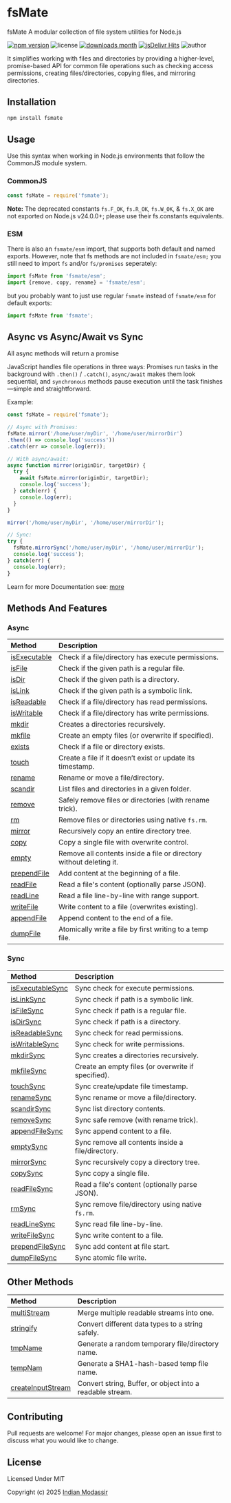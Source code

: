 fsMate
======

fsMate A modular collection of file system utilities for Node.js

[![npm version](https://img.shields.io/npm/v/fsmate?logo=npm)](https://www.npmjs.com/package/fsmate)
![license](https://img.shields.io/github/license/jsvibe/fsmate?color=blue)
[![downloads month](https://img.shields.io/npm/dm/fsmate)](https://www.npmjs.com/package/fsmate)
[![jsDelivr Hits](https://img.shields.io/jsdelivr/npm/hm/fsmate?logo=jsdelivr)](https://www.jsdelivr.com/package/npm/fsmate)
![author](https://img.shields.io/badge/Author-Modassir-blue)

It simplifies working with files and directories by providing a higher-level, promise-based API for common file operations such as checking access permissions, creating files/directories, copying files, and mirroring directories.

Installation
------------

```bash
npm install fsmate
```

Usage
-----

Use this syntax when working in Node.js environments that follow the CommonJS module system.

### CommonJS

```js
const fsMate = require('fsmate');
```

**Note:** The deprecated constants `fs.F_OK`, `fs.R_OK`, `fs.W_OK`, & `fs.X_OK` are not exported on Node.js v24.0.0+; please use their fs.constants equivalents.

### ESM

There is also an `fsmate/esm` import, that supports both default and named exports. However, note that fs methods are not included in `fsmate/esm;` you still need to import `fs` and/or `fs/promises` seperately:

```js
import fsMate from 'fsmate/esm';
import {remove, copy, rename} = 'fsmate/esm';
```

but you probably want to just use regular `fsmate` instead of `fsmate/esm` for default exports:

```js
import fsMate from 'fsmate';
```

Async vs Async/Await vs Sync
----------------------------

All async methods will return a promise

JavaScript handles file operations in three ways: Promises run tasks in the background with `.then()` / `.catch()`, `async/await` makes them look sequential, and `synchronous` methods pause execution until the task finishes—simple and straightforward.

Example:

```js
const fsMate = require('fsmate');

// Async with Promises:
fsMate.mirror('/home/user/myDir', '/home/user/mirrorDir')
.then(() => console.log('success'))
.catch(err => console.log(err));

// With async/await:
async function mirror(originDir, targetDir) {
  try {
    await fsMate.mirror(originDir, targetDir);
    console.log('success');
  } catch(err) {
    console.log(err);
  }
}

mirror('/home/user/myDir', '/home/user/mirrorDir');

// Sync:
try {
  fsMate.mirrorSync('/home/user/myDir', '/home/user/mirrorDir');
  console.log('success');
} catch(err) {
  console.log(err);
}
```

Learn for more Documentation see: [more](https://github.com/jsvibe/fsmate/tree/main/doc)

Methods And Features
--------------------

### Async

|Method|Description|
|:--------|:--------|
|[isExecutable](doc/isExecutable.md)|Check if a file/directory has execute permissions.|
|[isFile](doc/isFile.md)|Check if the given path is a regular file.|
|[isDir](doc/isDir.md)|Check if the given path is a directory.|
|[isLink](doc/isLink.md)|Check if the given path is a symbolic link.|
|[isReadable](doc/isReadable.md)|Check if a file/directory has read permissions.|
|[isWritable](doc/isWritable.md)|Check if a file/directory has write permissions.|
|[mkdir](doc/mkdir.md)|Creates a directories recursively.|
|[mkfile](doc/mkfile.md)|Create an empty files (or overwrite if specified).|
|[exists](doc/exists.md)|Check if a file or directory exists.|
|[touch](doc/touch.md)|Create a file if it doesn’t exist or update its timestamp.|
|[rename](doc/rename.md)|Rename or move a file/directory.|
|[scandir](doc/scandir.md)|List files and directories in a given folder.|
|[remove](doc/remove.md)|Safely remove files or directories (with rename trick).|
|[rm](doc/rm.md)|Remove files or directories using native `fs.rm`.|
|[mirror](doc/mirror.md)|Recursively copy an entire directory tree.|
|[copy](doc/copy.md)|Copy a single file with overwrite control.|
|[empty](doc/empty.md)|Remove all contents inside a file or directory without deleting it.|
|[prependFile](doc/prependFile.md)|Add content at the beginning of a file.|
|[readFile](doc/readFile.md)|Read a file's content (optionally parse JSON).|
|[readLine](doc/readLine.md)|Read a file line-by-line with range support.|
|[writeFile](doc/writeFile.md)|Write content to a file (overwrites existing).|
|[appendFile](doc/appendFile.md)|Append content to the end of a file.|
|[dumpFile](doc/dumpFile.md)|Atomically write a file by first writing to a temp file.|

### Sync

|Method|Description|
|:--------|:--------|
|[isExecutableSync](doc/isExecutableSync.md)|Sync check for execute permissions.|
|[isLinkSync](doc/isLinkSync.md)|Sync check if path is a symbolic link.|
|[isFileSync](doc/isFileSync.md)|Sync check if path is a regular file.|
|[isDirSync](doc/isDirSync.md)|Sync check if path is a directory.|
|[isReadableSync](doc/isReadableSync.md)|Sync check for read permissions.|
|[isWritableSync](doc/isWritableSync.md)|Sync check for write permissions.|
|[mkdirSync](doc/mkdirSync.md)|Sync creates a directories recursively.|
|[mkfileSync](doc/mkfileSync.md)|Create an empty files (or overwrite if specified).|
|[touchSync](doc/touchSync.md)|Sync create/update file timestamp.|
|[renameSync](doc/renameSync.md)|Sync rename or move a file/directory.|
|[scandirSync](doc/scandirSync.md)|Sync list directory contents.|
|[removeSync](doc/removeSync.md)|Sync safe remove (with rename trick).|
|[appendFileSync](doc/appendFileSync.md)|Sync append content to a file.|
|[emptySync](doc/emptySync.md)|Sync remove all contents inside a file/directory.|
|[mirrorSync](doc/mirrorSync.md)|Sync recursively copy a directory tree.|
|[copySync](doc/copySync.md)|Sync copy a single file.|
|[readFileSync](doc/readFileSync.md)|Read a file's content (optionally parse JSON).|
|[rmSync](doc/rmSync.md)|Sync remove file/directory using native `fs.rm`.|
|[readLineSync](doc/readLineSync.md)|Sync read file line-by-line.|
|[writeFileSync](doc/writeFileSync.md)|Sync write content to a file.|
|[prependFileSync](doc/prependFileSync.md)|Sync add content at file start.|
|[dumpFileSync](doc/dumpFileSync.md)|Sync atomic file write.|

## Other Methods
|Method|Description|
|:--------|:--------|
|[multiStream](doc/multiStream.md)|Merge multiple readable streams into one.|
|[stringify](doc/stringify.md)|Convert different data types to a string safely.|
|[tmpName](doc/tmpName.md)|Generate a random temporary file/directory name.|
|[tempNam](doc/tempNam.md)|Generate a SHA1-hash-based temp file name.|
|[createInputStream](doc/createInputStream.md)|Convert string, Buffer, or object into a readable stream.|

Contributing
------------

Pull requests are welcome! For major changes, please open an issue first to discuss what you would like to change.

License
-------

Licensed Under MIT

Copyright (c) 2025 [Indian Modassir](https://github.com/indianmodassir)